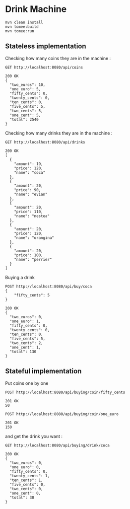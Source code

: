 Drink Machine
=============

```
mvn clean install
mvn tomee:build
mvn tomee:run
```

## Stateless implementation

Checking how many coins they are in the machine :

```
GET http://localhost:8080/api/coins

200 OK
{
  "two_euros": 10,
  "one_euro": 5,
  "fifty_cents": 0,
  "twenty_cents": 0,
  "ten_cents": 0,
  "five_cents": 5,
  "two_cents": 5,
  "one_cent": 5,
  "total": 2540
}
```

Checking how many drinks they are in the machine :

```
GET http://localhost:8080/api/drinks

200 OK
[
  {
    "amount": 19,
    "price": 120,
    "name": "coca"
  },
  {
    "amount": 20,
    "price": 90,
    "name": "evian"
  },
  {
    "amount": 20,
    "price": 110,
    "name": "nestea"
  },
  {
    "amount": 20,
    "price": 120,
    "name": "orangina"
  },
  {
    "amount": 20,
    "price": 100,
    "name": "perrier"
  }
]
```

Buying a drink

```
POST http://localhost:8080/api/buy/coca
{
    "fifty_cents": 5
}

200 OK
{
  "two_euros": 0,
  "one_euro": 1,
  "fifty_cents": 0,
  "twenty_cents": 0,
  "ten_cents": 0,
  "five_cents": 5,
  "two_cents": 2,
  "one_cent": 1,
  "total": 130
}
```

## Stateful implementation

Put coins one by one

```
POST http://localhost:8080/api/buying/coin/fifty_cents

201 OK
50

POST http://localhost:8080/api/buying/coin/one_euro

201 OK
150
```

and get the drink you want :

```
GET http://localhost:8080/api/buying/drink/coca

200 OK
{
  "two_euros": 0,
  "one_euro": 0,
  "fifty_cents": 0,
  "twenty_cents": 1,
  "ten_cents": 1,
  "five_cents": 0,
  "two_cents": 0,
  "one_cent": 0,
  "total": 30
}
```